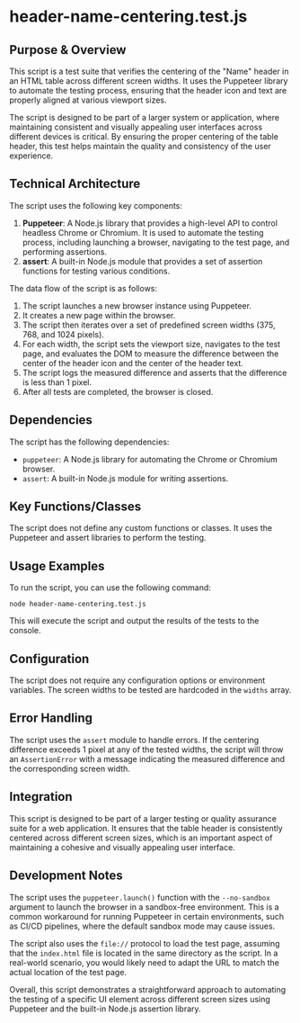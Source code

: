 # header-name-centering.test.js

## Purpose & Overview

This script is a test suite that verifies the centering of the "Name" header in an HTML table across different screen widths. It uses the Puppeteer library to automate the testing process, ensuring that the header icon and text are properly aligned at various viewport sizes.

The script is designed to be part of a larger system or application, where maintaining consistent and visually appealing user interfaces across different devices is critical. By ensuring the proper centering of the table header, this test helps maintain the quality and consistency of the user experience.

## Technical Architecture

The script uses the following key components:

1. **Puppeteer**: A Node.js library that provides a high-level API to control headless Chrome or Chromium. It is used to automate the testing process, including launching a browser, navigating to the test page, and performing assertions.
2. **assert**: A built-in Node.js module that provides a set of assertion functions for testing various conditions.

The data flow of the script is as follows:

1. The script launches a new browser instance using Puppeteer.
2. It creates a new page within the browser.
3. The script then iterates over a set of predefined screen widths (375, 768, and 1024 pixels).
4. For each width, the script sets the viewport size, navigates to the test page, and evaluates the DOM to measure the difference between the center of the header icon and the center of the header text.
5. The script logs the measured difference and asserts that the difference is less than 1 pixel.
6. After all tests are completed, the browser is closed.

## Dependencies

The script has the following dependencies:

- `puppeteer`: A Node.js library for automating the Chrome or Chromium browser.
- `assert`: A built-in Node.js module for writing assertions.

## Key Functions/Classes

The script does not define any custom functions or classes. It uses the Puppeteer and assert libraries to perform the testing.

## Usage Examples

To run the script, you can use the following command:

```
node header-name-centering.test.js
```

This will execute the script and output the results of the tests to the console.

## Configuration

The script does not require any configuration options or environment variables. The screen widths to be tested are hardcoded in the `widths` array.

## Error Handling

The script uses the `assert` module to handle errors. If the centering difference exceeds 1 pixel at any of the tested widths, the script will throw an `AssertionError` with a message indicating the measured difference and the corresponding screen width.

## Integration

This script is designed to be part of a larger testing or quality assurance suite for a web application. It ensures that the table header is consistently centered across different screen sizes, which is an important aspect of maintaining a cohesive and visually appealing user interface.

## Development Notes

The script uses the `puppeteer.launch()` function with the `--no-sandbox` argument to launch the browser in a sandbox-free environment. This is a common workaround for running Puppeteer in certain environments, such as CI/CD pipelines, where the default sandbox mode may cause issues.

The script also uses the `file://` protocol to load the test page, assuming that the `index.html` file is located in the same directory as the script. In a real-world scenario, you would likely need to adapt the URL to match the actual location of the test page.

Overall, this script demonstrates a straightforward approach to automating the testing of a specific UI element across different screen sizes using Puppeteer and the built-in Node.js assertion library.
